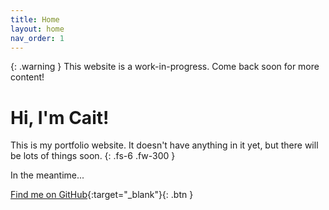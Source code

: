 ```yaml
---
title: Home
layout: home
nav_order: 1
---
```


{: .warning }
This website is a work-in-progress. Come back soon for more content!

# Hi, I'm Cait!

This is my portfolio website. It doesn't have anything in it yet, but there will be lots of things soon.
{: .fs-6 .fw-300 }



In the meantime...

[Find me on GitHub](https://github.com/helloiamcait){:target="_blank"}{: .btn }

